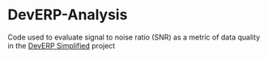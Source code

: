 # DevERP-Analysis
Code used to evaluate signal to noise ratio (SNR) as a metric of data quality in the [DevERP Simplified](https://github.com/w-decker/DevERP-Simplified) project
